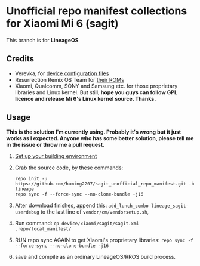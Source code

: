 # Unofficial repo manifest collections for Xiaomi Mi 6 (sagit)

This branch is for **LineageOS**

## Credits

- Verevka, for [device configuration files](https://github.com/Verevka/android_device_xiaomi_sagit)
- Resurrection Remix OS Team for [their ROMs](https://github.com/ResurrectionRemix)
- Xiaomi, Qualcomm, SONY and Samsung etc. for those proprietary libraries and Linux kernel. But still, **hope you guys can follow GPL licence and release Mi 6's Linux kernel source. Thanks.**

## Usage

**This is the solution I'm currently using. Probably it's wrong but it just works as I expected. Anyone who has some better solution, please tell me in the issue or throw me a pull request.**

1. [Set up your building environment](https://source.android.com/source/initializing?hl=en)
2. Grab the source code, by these commands:

	```
	repo init -u https://github.com/huming2207/sagit_unofficial_repo_manifest.git -b lineage
	repo sync -f --force-sync --no-clone-bundle -j16
	```
	
3. After download finishes, append this: `add_lunch_combo lineage_sagit-userdebug` to the last line of `vendor/cm/vendorsetup.sh`, 
4. Run command: `cp device/xiaomi/sagit/sagit.xml .repo/local_manifest/` 
5. RUN repo sync AGAIN to get Xiaomi's proprietary libraries: `repo sync -f --force-sync --no-clone-bundle -j16`
5. save and compile as an ordinary LineageOS/RROS build process.